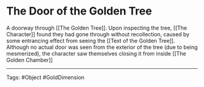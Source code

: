 # The Door of the Golden Tree

A doorway through [[The Golden Tree]]. Upon inspecting the tree, [[The Character]] found they had gone through without recollection, caused by some entrancing effect from seeing the  [[Text of the Golden Tree]]. Although no actual door was seen from the exterior of the tree (due to being mesmerized), the character saw themselves closing it from inside [[The Golden Chamber]]

---
Tags: #Object #GoldDimension 